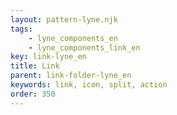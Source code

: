 ```yaml
---
layout: pattern-lyne.njk
tags: 
    - lyne_components_en
    - lyne_components_link_en
key: link-lyne_en
title: Link
parent: link-folder-lyne_en
keywords: link, icon, split, action
order: 350
---
```


